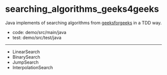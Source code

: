 # searching_algorithms_geeks4geeks
Java implements of searching algorithms from [geeksforgeeks](https://www.geeksforgeeks.org/searching-algorithms/) in a TDD way.

- code: demo/src/main/java
- test: demo/src/test/java

---

- LinearSearch
- BinarySearch
- JumpSearch
- InterpolationSearch